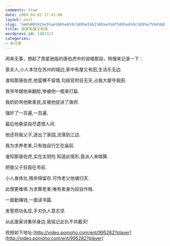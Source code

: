 ```yaml
---
comments: true
date: 2009-04-02 17:43:00
layout: post
slug: '%e6%88%91%e5%ae%b6%e6%9c%89%e5%b1%8b%e5%8f%88%e6%9c%89%e7%94%b0'
title: 我家有屋又有田
wordpress_id: 1482313
categories:
- 未分类
---
```


闲来无事，想起了周星驰版的唐伯虎中的说唱那段，特搜来记录一下：




禀夫人,小人本住在苏州的城边,家中有屋又有田,生活乐无边.   
  
谁知那唐伯虎,他蛮横不留情,勾结官府目无天,占我大屋夺我田.   
  
我爷爷跟他来翻脸,惨被他一棍来打扁.   
  
我奶奶骂他欺善民,反被他捉进了唐府.   
  
强奸了一百遍,一百遍.   
  
最后他悬梁自尽遗恨人间.   
  
他还将我父子,逐出了家园,流落到江边.   
  
我为求养老爹,只有独自行乞在庙前.   
  
谁知那唐伯虎,实在太阴险.知道此情形,竟派人来暗算.   
  
把我父子狂殴在市前.   
  
小人身体壮,残命得留存.可怜老父他魂归天.   
  
此恨更难填.为求葬老爹,唯有卖身为奴自作贱.   
  
一面勤赚钱,一面读书篇.   
  
发誓把功名显,手刃仇人意志坚.   
  
从此唐寅诗集伴身边.我铭记此仇不共戴天! 




视频如下地址:[http://video.pomoho.com/ent/995282?player](http://video.pomoho.com/ent/995282?player)
